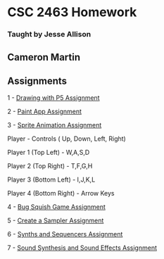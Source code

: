 
# CSC 2463 Homework

### Taught by Jesse Allison

## Cameron Martin

## Assignments

1 - [Drawing with P5 Assignment](Drawing%20with%20P5/index.html)

2 - [Paint App Assignment](Paint%20App/index.html)

3 - [Sprite Animation Assignment](Sprite%20Animation/index.html)

Player - Controls ( Up, Down, Left, Right)

Player 1 (Top Left) - W,A,S,D 

Player 2 (Top Right) -  T,F,G,H

Player 3 (Bottom Left) - I,J,K,L

Player 4 (Bottom Right) - Arrow Keys

4 - [Bug Squish Game Assignment](Bug%20Squish%20Game/index.html)

5 - [Create a Sampler Assignment](Create%20a%20Sampler/index.html)

6 - [Synths and Sequencers Assignment](Synths%20and%20Sequencers/index.html)

7 - [Sound Synthesis and Sound Effects Assignment](Sound%20Synthesis%20and%20Sound%20Effects/index.html)
